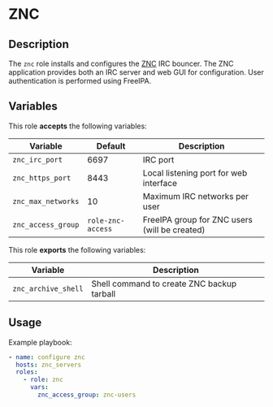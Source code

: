 ZNC
===

Description
-----------

The `znc` role installs and configures the [ZNC](https://znc.in/) IRC bouncer.
The ZNC application provides both an IRC server and web GUI for configuration.
User authentication is performed using FreeIPA.

Variables
---------

This role **accepts** the following variables:

Variable           | Default          | Description
-------------------|------------------|------------
`znc_irc_port`     | 6697             | IRC port
`znc_https_port`   | 8443             | Local listening port for web interface
`znc_max_networks` | 10               | Maximum IRC networks per user
`znc_access_group` |`role-znc-access` | FreeIPA group for ZNC users (will be created)

This role **exports** the following variables:

Variable            | Description
--------------------|------------
`znc_archive_shell` | Shell command to create ZNC backup tarball

Usage
-----

Example playbook:

````yaml
- name: configure znc
  hosts: znc_servers
  roles:
    - role: znc
      vars:
        znc_access_group: znc-users
````
